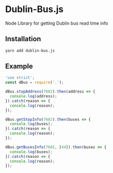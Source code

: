 # Dublin-Bus.js

Node Library for getting Dublin bus read time info

## Installation

``` bash
yarn add dublin-bus.js
```

## Example

```javascript
'use strict';
const dBus = require('.');

dBus.stopAddress(7602).then(address => {
  console.log(address);
}).catch(reason => {
  console.log(reason);
});

dBus.getStopInfo(7602).then(buses => {
  console.log(buses);
}).catch(reason => {
  console.log(reason);
});

dBus.getBusesInfo(7602, [44]).then(buses => {
  console.log(buses);
}).catch(reason => {
  console.log(reason);
});
```
